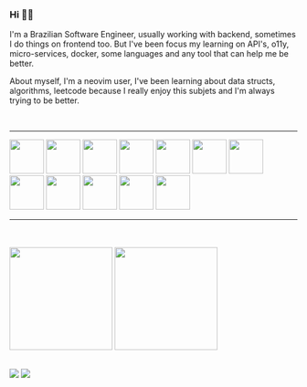 ### Hi 🖖🏻

I'm a Brazilian Software Engineer, usually working with backend, sometimes I do things on frontend too. But I've been focus my learning on API's, o11y, micro-services, docker, some languages and any tool that can help me be better. 

About myself, I'm a neovim user, I've been learning about data structs, algorithms, leetcode because I really enjoy this subjets and I'm always trying to be better.

<br>
<hr>
<div>
  <img height="60em" src="https://cdn.jsdelivr.net/gh/devicons/devicon@latest/icons/go/go-original-wordmark.svg" />
   <img height="60em" src="https://cdn.jsdelivr.net/gh/devicons/devicon@latest/icons/typescript/typescript-original.svg" />
  <img height="60em" src="https://cdn.jsdelivr.net/gh/devicons/devicon@latest/icons/javascript/javascript-plain.svg" />
  <img height="60em" src="https://cdn.jsdelivr.net/gh/devicons/devicon@latest/icons/nodejs/nodejs-original-wordmark.svg" />
  <img height="60em" src="https://cdn.jsdelivr.net/gh/devicons/devicon@latest/icons/react/react-original-wordmark.svg" />  
  <img height="60em" src="https://cdn.jsdelivr.net/gh/devicons/devicon@latest/icons/csharp/csharp-original.svg" />
  <img height="60em" src="https://cdn.jsdelivr.net/gh/devicons/devicon@latest/icons/dotnetcore/dotnetcore-original.svg" />        
  <img height="60em" src="https://cdn.jsdelivr.net/gh/devicons/devicon@latest/icons/java/java-original-wordmark.svg" />
  <img height="60em" src="https://cdn.jsdelivr.net/gh/devicons/devicon@latest/icons/spring/spring-original.svg" />
  <img height="60em" src="https://cdn.jsdelivr.net/gh/devicons/devicon@latest/icons/docker/docker-original-wordmark.svg" />
  <img height="60em" src="https://cdn.jsdelivr.net/gh/devicons/devicon@latest/icons/postgresql/postgresql-original-wordmark.svg" />
  <img height="60em" src="https://cdn.jsdelivr.net/gh/devicons/devicon@latest/icons/mongodb/mongodb-original-wordmark.svg" />
</div>                      
<hr>   
 <br>
<br>         
          

<div>

<img height="180em"  src="https://github-readme-stats.vercel.app/api?username=MachadoMichael&show_icons=true&theme=radical" />
<img height="180em"  src="https://github-readme-stats.vercel.app/api/top-langs/?username=MachadoMichael&layout=compact&langs_count=16&theme=radical" />
</div>

##

 <a href = "mailto:machadoekim@gmail.com"><img src="https://img.shields.io/badge/Gmail-D14836?style=for-the-badge&logo=gmail&logoColor=white" target="_blank"></a>
 <a href="https://www.linkedin.com/in/michael-machado-20955a244/" target="_blank"><img src="https://img.shields.io/badge/-LinkedIn-%230077B5?style=for-the-badge&logo=linkedin&logoColor=white" target="_blank"></a> 
